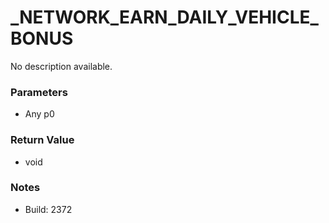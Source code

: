 # _NETWORK_EARN_DAILY_VEHICLE_BONUS

No description available.

### Parameters
* Any p0

### Return Value
* void

### Notes
* Build: 2372

